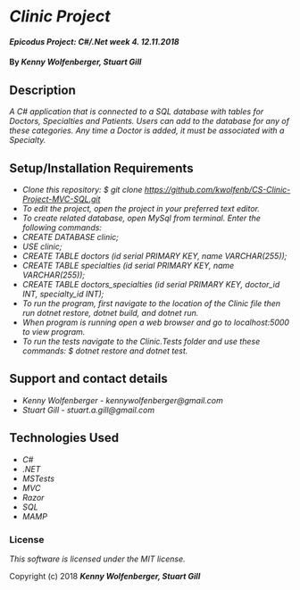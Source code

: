 # _Clinic Project_

#### _Epicodus Project: C#/.Net week 4. 12.11.2018_

#### By _**Kenny Wolfenberger, Stuart Gill**_

## Description

_A C# application that is connected to a SQL database with tables for Doctors, Specialties and Patients. Users can add to the database for any of these categories. Any time a Doctor is added, it must be associated with a Specialty._

## Setup/Installation Requirements


* _Clone this repository: $ git clone https://github.com/kwolfenb/CS-Clinic-Project-MVC-SQL.git_
* _To edit the project, open the project in your preferred text editor._
* _To create related database, open MySql from terminal. Enter the following commands:_
* _CREATE DATABASE clinic;_
* _USE clinic;_
* _CREATE TABLE doctors (id serial PRIMARY KEY, name VARCHAR(255));_
* _CREATE TABLE specialties (id serial PRIMARY KEY, name VARCHAR(255));_
* _CREATE TABLE doctors_specialties (id serial PRIMARY KEY, doctor_id INT, specialty_id INT);_
* _To run the program, first navigate to the location of the Clinic file then run dotnet restore, dotnet build, and dotnet run._
* _When program is running open a web browser and go to localhost:5000 to view program._
* _To run the tests navigate to the Clinic.Tests folder and use these commands: $ dotnet restore and dotnet test._ 

## Support and contact details

*  _Kenny Wolfenberger - kennywolfenberger@gmail.com_
* _Stuart Gill - stuart.a.gill@gmail.com_



## Technologies Used

* _C#_
* _.NET_
* _MSTests_
* _MVC_
* _Razor_
* _SQL_
* _MAMP_

### License

*This software is licensed under the MIT license.*

Copyright (c) 2018 **_Kenny Wolfenberger, Stuart Gill_**